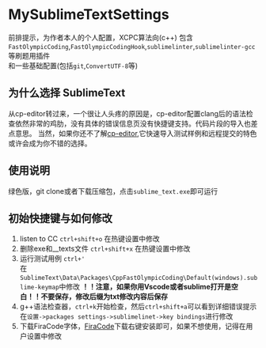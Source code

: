 # MySublimeTextSettings
前排提示，为作者本人的个人配置，XCPC算法向(c++)
包含`FastOlympicCoding`,`FastOlympicCodingHook`,`sublimelinter`,`sublimelinter-gcc`等刷题用插件<br>和一些基础配置(包括`git`,`ConvertUTF-8`等)
## 为什么选择 SublimeText
从cp-editor转过来，一个很让人头疼的原因是，cp-editor配置clang后的语法检查依然非常的鸡肋，没有具体的错误信息页没有快捷键支持。代码片段的导入也差点意思。
当然，如果你还不了解[cp-editor](https://cpeditor.org/zh/),它快速导入测试样例和远程提交的特色或许会成为你不错的选择。

## 使用说明
绿色版，git clone或者下载压缩包，点击`sublime_text.exe`即可运行

## 初始快捷键与如何修改
1. listen to CC  `ctrl+shift+o`  在热键设置中修改
2. 删除exe和__texts文件 `ctrl+shift+x` 在热键设置中修改
3. 运行测试用例 `ctrl+'` 
<br>在 `SublimeText\Data\Packages\CppFastOlympicCoding\Default(windows).sublime-keymap`中修改
   **！！注意，如果你用Vscode或者sublime打开是空白！！不要保存，修改后缀为txt修改内容后保存**
4. g++语法检查器，`ctrl+k`开始检查，然后`ctrl+shift+a`可以看到详细错误提示
   在`设置->packages settings->sublimelinet->key bindings`进行修改
5. 下载FiraCode字体，[FiraCode](https://github.com/tonsky/FiraCode)下载右键安装即可，如果不想使用，记得在用户设置中修改